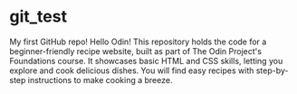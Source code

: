 # git_test
My first GitHub repo!
Hello Odin!
This repository holds the code for a beginner-friendly recipe website, built as part of The Odin Project's Foundations course. It showcases basic HTML and CSS skills, letting you explore and cook delicious dishes. You will find easy recipes with step-by-step instructions to make cooking a breeze.
